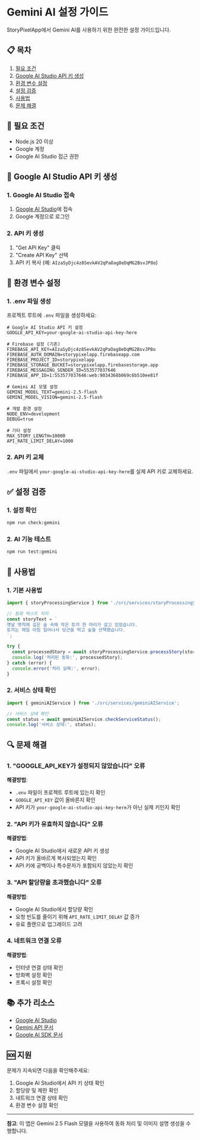 # Gemini AI 설정 가이드

StoryPixelApp에서 Gemini AI를 사용하기 위한 완전한 설정 가이드입니다.

## 📋 목차

1. [필요 조건](#필요-조건)
2. [Google AI Studio API 키 생성](#google-ai-studio-api-키-생성)
3. [환경 변수 설정](#환경-변수-설정)
4. [설정 검증](#설정-검증)
5. [사용법](#사용법)
6. [문제 해결](#문제-해결)

## 🔧 필요 조건

- Node.js 20 이상
- Google 계정
- Google AI Studio 접근 권한

## 🔑 Google AI Studio API 키 생성

### 1. Google AI Studio 접속
1. [Google AI Studio](https://aistudio.google.com/)에 접속
2. Google 계정으로 로그인

### 2. API 키 생성
1. "Get API Key" 클릭
2. "Create API Key" 선택
3. API 키 복사 (예: `AIzaSyDjc4z8SevkAV2qPaOag8eDqMG2BsvJP8o`)

## 🔐 환경 변수 설정

### 1. .env 파일 생성
프로젝트 루트에 `.env` 파일을 생성하세요:

```env
# Google AI Studio API 키 설정
GOOGLE_API_KEY=your-google-ai-studio-api-key-here

# Firebase 설정 (기존)
FIREBASE_API_KEY=AIzaSyDjc4z8SevkAV2qPaOag8eDqMG2BsvJP8o
FIREBASE_AUTH_DOMAIN=storypixelapp.firebaseapp.com
FIREBASE_PROJECT_ID=storypixelapp
FIREBASE_STORAGE_BUCKET=storypixelapp.firebasestorage.app
FIREBASE_MESSAGING_SENDER_ID=553577037646
FIREBASE_APP_ID=1:553577037646:web:9034368b069c6b510ee81f

# Gemini AI 모델 설정
GEMINI_MODEL_TEXT=gemini-2.5-flash
GEMINI_MODEL_VISION=gemini-2.5-flash

# 개발 환경 설정
NODE_ENV=development
DEBUG=true

# 기타 설정
MAX_STORY_LENGTH=10000
API_RATE_LIMIT_DELAY=1000
```

### 2. API 키 교체
`.env` 파일에서 `your-google-ai-studio-api-key-here`를 실제 API 키로 교체하세요.

## ✅ 설정 검증

### 1. 설정 확인
```bash
npm run check:gemini
```

### 2. AI 기능 테스트
```bash
npm run test:gemini
```

## 🚀 사용법

### 1. 기본 사용법
```typescript
import { storyProcessingService } from './src/services/storyProcessingService';

// 동화 텍스트 처리
const storyText = `
옛날 옛적에 깊은 숲 속에 작은 토끼 한 마리가 살고 있었습니다.
토끼는 매일 아침 일어나서 당근을 먹고 숲을 산책했습니다.
`;

try {
  const processedStory = await storyProcessingService.processStory(storyText);
  console.log('처리된 동화:', processedStory);
} catch (error) {
  console.error('처리 실패:', error);
}
```

### 2. 서비스 상태 확인
```typescript
import { geminiAIService } from './src/services/geminiAIService';

// 서비스 상태 확인
const status = await geminiAIService.checkServiceStatus();
console.log('서비스 상태:', status);
```

## 🔍 문제 해결

### 1. "GOOGLE_API_KEY가 설정되지 않았습니다" 오류
**해결방법**:
- `.env` 파일이 프로젝트 루트에 있는지 확인
- `GOOGLE_API_KEY` 값이 올바른지 확인
- API 키가 `your-google-ai-studio-api-key-here`가 아닌 실제 키인지 확인

### 2. "API 키가 유효하지 않습니다" 오류
**해결방법**:
- Google AI Studio에서 새로운 API 키 생성
- API 키가 올바르게 복사되었는지 확인
- API 키에 공백이나 특수문자가 포함되지 않았는지 확인

### 3. "API 할당량을 초과했습니다" 오류
**해결방법**:
- Google AI Studio에서 할당량 확인
- 요청 빈도를 줄이기 위해 `API_RATE_LIMIT_DELAY` 값 증가
- 유료 플랜으로 업그레이드 고려

### 4. 네트워크 연결 오류
**해결방법**:
- 인터넷 연결 상태 확인
- 방화벽 설정 확인
- 프록시 설정 확인

## 📚 추가 리소스

- [Google AI Studio](https://aistudio.google.com/)
- [Gemini API 문서](https://ai.google.dev/docs)
- [Google AI SDK 문서](https://ai.google.dev/docs/sdks)

## 🆘 지원

문제가 지속되면 다음을 확인해주세요:

1. Google AI Studio에서 API 키 상태 확인
2. 할당량 및 제한 확인
3. 네트워크 연결 상태 확인
4. 환경 변수 설정 확인

---

**참고**: 이 앱은 Gemini 2.5 Flash 모델을 사용하여 동화 처리 및 이미지 설명 생성을 수행합니다.


